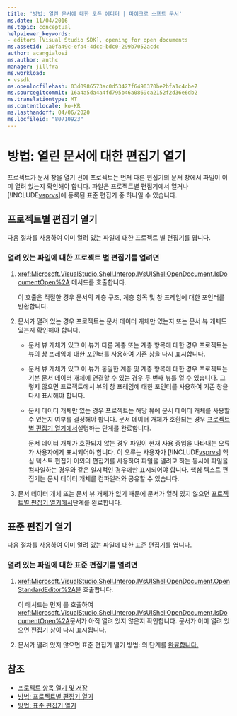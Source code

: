```yaml
---
title: '방법: 열린 문서에 대한 오픈 에디터 | 마이크로 소프트 문서'
ms.date: 11/04/2016
ms.topic: conceptual
helpviewer_keywords:
- editors [Visual Studio SDK], opening for open documents
ms.assetid: 1a0fa49c-efa4-4dcc-bdc0-299b7052acdc
author: acangialosi
ms.author: anthc
manager: jillfra
ms.workload:
- vssdk
ms.openlocfilehash: 03d0986573ac0d53427f6490370be2bfa1c4cbe7
ms.sourcegitcommit: 16a4a5da4a4fd795b46a0869ca2152f2d36e6db2
ms.translationtype: MT
ms.contentlocale: ko-KR
ms.lasthandoff: 04/06/2020
ms.locfileid: "80710923"
---
```

# <a name="how-to-open-editors-for-open-documents"></a>방법: 열린 문서에 대한 편집기 열기
프로젝트가 문서 창을 열기 전에 프로젝트는 먼저 다른 편집기의 문서 창에서 파일이 이미 열려 있는지 확인해야 합니다. 파일은 프로젝트별 편집기에서 열거나 [!INCLUDE[vsprvs](../code-quality/includes/vsprvs_md.md)]에 등록된 표준 편집기 중 하나일 수 있습니다.

## <a name="open-a-project-specific-editor"></a>프로젝트별 편집기 열기
 다음 절차를 사용하여 이미 열려 있는 파일에 대한 프로젝트 별 편집기를 엽니다.

### <a name="to-open-a-project-specific-editor-for-an-open-file"></a>열려 있는 파일에 대한 프로젝트 별 편집기를 열려면

1. <xref:Microsoft.VisualStudio.Shell.Interop.IVsUIShellOpenDocument.IsDocumentOpen%2A> 메서드를 호출합니다.

    이 호출은 적절한 경우 문서의 계층 구조, 계층 항목 및 창 프레임에 대한 포인터를 반환합니다.

2. 문서가 열려 있는 경우 프로젝트는 문서 데이터 개체만 있는지 또는 문서 뷰 개체도 있는지 확인해야 합니다.

   - 문서 뷰 개체가 있고 이 뷰가 다른 계층 또는 계층 항목에 대한 경우 프로젝트는 뷰의 창 프레임에 대한 포인터를 사용하여 기존 창을 다시 표시합니다.

   - 문서 뷰 개체가 있고 이 뷰가 동일한 계층 및 계층 항목에 대한 경우 프로젝트는 기본 문서 데이터 개체에 연결할 수 있는 경우 두 번째 뷰를 열 수 있습니다. 그렇지 않으면 프로젝트에서 뷰의 창 프레임에 대한 포인터를 사용하여 기존 창을 다시 표시해야 합니다.

   - 문서 데이터 개체만 있는 경우 프로젝트는 해당 뷰에 문서 데이터 개체를 사용할 수 있는지 여부를 결정해야 합니다. 문서 데이터 개체가 호환되는 경우 [프로젝트별 편집기 열기에서](../extensibility/how-to-open-project-specific-editors.md)설명하는 단계를 완료합니다.

     문서 데이터 개체가 호환되지 않는 경우 파일이 현재 사용 중임을 나타내는 오류가 사용자에게 표시되어야 합니다. 이 오류는 사용자가 [!INCLUDE[vsprvs](../code-quality/includes/vsprvs_md.md)] 핵심 텍스트 편집기 이외의 편집기를 사용하여 파일을 열려고 하는 동시에 파일을 컴파일하는 경우와 같은 일시적인 경우에만 표시되어야 합니다. 핵심 텍스트 편집기는 문서 데이터 개체를 컴파일러와 공유할 수 있습니다.

3. 문서 데이터 개체 또는 문서 뷰 개체가 없기 때문에 문서가 열려 있지 않으면 [프로젝트별 편집기 열기에서](../extensibility/how-to-open-project-specific-editors.md)단계를 완료합니다.

## <a name="open-a-standard-editor"></a>표준 편집기 열기
 다음 절차를 사용하여 이미 열려 있는 파일에 대한 표준 편집기를 엽니다.

### <a name="to-open-a-standard-editor-for-an-open-file"></a>열려 있는 파일에 대한 표준 편집기를 열려면

1. <xref:Microsoft.VisualStudio.Shell.Interop.IVsUIShellOpenDocument.OpenStandardEditor%2A>을 호출합니다.

     이 메서드는 먼저 를 호출하여 <xref:Microsoft.VisualStudio.Shell.Interop.IVsUIShellOpenDocument.IsDocumentOpen%2A>문서가 아직 열려 있지 않은지 확인합니다. 문서가 이미 열려 있으면 편집기 창이 다시 표시됩니다.

2. 문서가 열려 있지 않으면 표준 편집기 열기 방법: 의 단계를 [완료합니다.](../extensibility/how-to-open-standard-editors.md)

## <a name="see-also"></a>참조
- [프로젝트 항목 열기 및 저장](../extensibility/internals/opening-and-saving-project-items.md)
- [방법: 프로젝트별 편집기 열기](../extensibility/how-to-open-project-specific-editors.md)
- [방법: 표준 편집기 열기](../extensibility/how-to-open-standard-editors.md)
